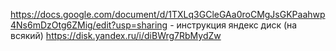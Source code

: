 https://docs.google.com/document/d/1TXLq3GCleGAa0roCMgJsGKPaahwp4Ns6mDzOtg6ZMig/edit?usp=sharing - инструкция
яндекс диск (на всякий) https://disk.yandex.ru/i/diBWrg7RbMydZw
